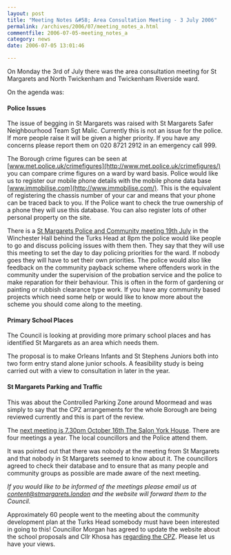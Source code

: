 ```yaml
---
layout: post
title: "Meeting Notes &#58; Area Consultation Meeting - 3 July 2006"
permalink: /archives/2006/07/meeting_notes_a.html
commentfile: 2006-07-05-meeting_notes_a
category: news
date: 2006-07-05 13:01:46

---
```


On Monday the 3rd of July there was the area consultation meeting for St Margarets and North Twickenham and Twickenham Riverside ward.

On the agenda was:

#### Police Issues

The issue of begging in St Margarets was raised with St Margarets Safer Neighbourhood Team Sgt Malic. Currently this is not an issue for the police. If more people raise it will be given a higher priority. If you have any concerns please report them on 020 8721 2912 in an emergency call 999.

The Borough crime figures can be seen at [www.met.police.uk/crimefigures](http://www.met.police.uk/crimefigures/) you can compare crime figures on a ward by ward basis. Police would like us to register our mobile phone details with the mobile phone data base [www.immobilise.com](http://www.immobilise.com/). This is the equivalent of registering the chassis number of your car and means that your phone can be traced back to you. If the Police want to check the true ownership of a phone they will use this database. You can also register lots of other personal property on the site.

There is a [St Margarets Police and Community meeting 19th July](/event/Meeting/200607050244) in the Winchester Hall behind the Turks Head at 8pm the police would like people to go and discuss policing issues with them then. They say that they will use this meeting to set the day to day policing priorities for the ward. If nobody goes they will have to set their own priorities. The police would also like feedback on the community payback scheme where offenders work in the community under the supervision of the probation service and the police to make reparation for their behaviour. This is often in the form of gardening or painting or rubbish clearance type work. If you have any community based projects which need some help or would like to know more about the scheme you should come along to the meeting.

#### Primary School Places

The Council is looking at providing more primary school places and has identified St Margarets as an area which needs them.

The proposal is to make Orleans Infants and St Stephens Juniors both into two form entry stand alone junior schools. A feasibility study is being carried out with a view to consultation in later in the year.

#### St Margarets Parking and Traffic

This was about the Controlled Parking Zone around Moormead and was simply to say that the CPZ arrangements for the whole Borough are being reviewed currently and this is part of the review.

The [next meeting is 7.30pm October 16th The Salon York House](/event/Meeting/200607050527). There are four meetings a year. The local councillors and the Police attend them.

It was pointed out that there was nobody at the meeting from St Margarets and that nobody in St Margarets seemed to know about it. The councillors agreed to check their database and to ensure that as many people and community groups as possible are made aware of the next meeting.

*If you would like to be informed of the meetings please email us at <content@stmargarets.london> and the website will forward them to the Council.*

Approximately 60 people went to the meeting about the community development plan at the Turks Head somebody must have been interested in going to this! Councillor Morgan has agreed to update the website about the school proposals and Cllr Khosa has [regarding the CPZ](/archives/2006/07/cllr_khosas_cpz.html). Please let us have your views.
